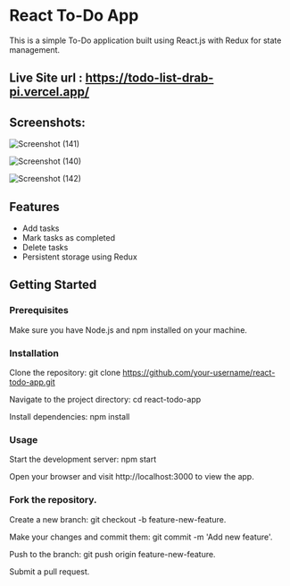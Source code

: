 # React To-Do App

This is a simple To-Do application built using React.js with Redux for state management.

## Live Site url : https://todo-list-drab-pi.vercel.app/

## Screenshots:
![Screenshot (141)](https://github.com/IshaGitHubProfile/todo/assets/143515190/5028d788-c2d1-437b-9899-fda66cc0648c)

![Screenshot (140)](https://github.com/IshaGitHubProfile/todo/assets/143515190/88d743cb-a4db-4d5f-a9db-c28b4d3769ef)

![Screenshot (142)](https://github.com/IshaGitHubProfile/todo/assets/143515190/c9cc9555-71c4-4e5d-9e1a-857cfdd10999)

## Features

- Add tasks
- Mark tasks as completed
- Delete tasks
- Persistent storage using Redux

## Getting Started

### Prerequisites

Make sure you have Node.js and npm installed on your machine.


### Installation

Clone the repository:  git clone https://github.com/your-username/react-todo-app.git

Navigate to the project directory:  cd react-todo-app

Install dependencies:  npm install

### Usage

Start the development server:  npm start

Open your browser and visit http://localhost:3000 to view the app.

### Fork the repository.

Create a new branch: git checkout -b feature-new-feature.

Make your changes and commit them: git commit -m 'Add new feature'.

Push to the branch: git push origin feature-new-feature.

Submit a pull request.
